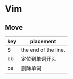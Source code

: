 # Vim

## Move

| key | placement |
| --- | --- |
| $ | the end of the line. |
| bb | 定位到单词开头 |
| ce | 删除单词 |
